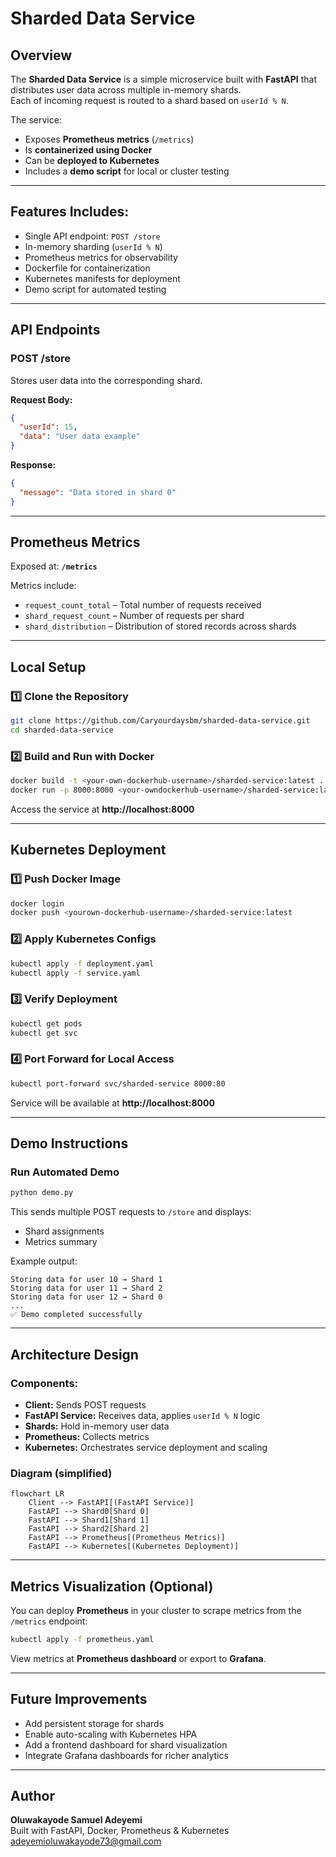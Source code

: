 # Sharded Data Service

## Overview
The **Sharded Data Service** is a simple microservice built with **FastAPI** that distributes user data across multiple in-memory shards.  
Each of incoming request is routed to a shard based on `userId % N`.  

The service:
- Exposes **Prometheus metrics** (`/metrics`)  
- Is **containerized using Docker**  
- Can be **deployed to Kubernetes**  
- Includes a **demo script** for local or cluster testing  

---

## Features Includes:
- Single API endpoint: `POST /store`
- In-memory sharding (`userId % N`)
- Prometheus metrics for observability
- Dockerfile for containerization
- Kubernetes manifests for deployment
- Demo script for automated testing

---

## API Endpoints

### **POST /store**
Stores user data into the corresponding shard.

**Request Body:**
```json
{
  "userId": 15,
  "data": "User data example"
}
```

**Response:**
```json
{
  "message": "Data stored in shard 0"
}
```

---

## Prometheus Metrics
Exposed at: **`/metrics`**

Metrics include:
- `request_count_total` – Total number of requests received  
- `shard_request_count` – Number of requests per shard  
- `shard_distribution` – Distribution of stored records across shards  

---

## Local Setup

### 1️⃣ Clone the Repository
```bash
git clone https://github.com/Caryourdaysbm/sharded-data-service.git
cd sharded-data-service
```

### 2️⃣ Build and Run with Docker
```bash
docker build -t <your-own-dockerhub-username>/sharded-service:latest .
docker run -p 8000:8000 <your-owndockerhub-username>/sharded-service:latest
```

Access the service at **http://localhost:8000**

---

## Kubernetes Deployment

### 1️⃣ Push Docker Image
```bash
docker login
docker push <yourown-dockerhub-username>/sharded-service:latest
```

### 2️⃣ Apply Kubernetes Configs
```bash
kubectl apply -f deployment.yaml
kubectl apply -f service.yaml
```

### 3️⃣ Verify Deployment
```bash
kubectl get pods
kubectl get svc
```

### 4️⃣ Port Forward for Local Access
```bash
kubectl port-forward svc/sharded-service 8000:80
```

Service will be available at **http://localhost:8000**

---

## Demo Instructions

### Run Automated Demo
```bash
python demo.py
```

This sends multiple POST requests to `/store` and displays:
- Shard assignments  
- Metrics summary  

Example output:
```
Storing data for user 10 → Shard 1
Storing data for user 11 → Shard 2
Storing data for user 12 → Shard 0
...
✅ Demo completed successfully
```

---

## Architecture Design

### Components:
- **Client:** Sends POST requests  
- **FastAPI Service:** Receives data, applies `userId % N` logic  
- **Shards:** Hold in-memory user data  
- **Prometheus:** Collects metrics  
- **Kubernetes:** Orchestrates service deployment and scaling  

### Diagram (simplified)
```mermaid
flowchart LR
    Client --> FastAPI[(FastAPI Service)]
    FastAPI --> Shard0[Shard 0]
    FastAPI --> Shard1[Shard 1]
    FastAPI --> Shard2[Shard 2]
    FastAPI --> Prometheus[(Prometheus Metrics)]
    FastAPI --> Kubernetes[(Kubernetes Deployment)]
```

---

## Metrics Visualization (Optional)
You can deploy **Prometheus** in your cluster to scrape metrics from the `/metrics` endpoint:

```bash
kubectl apply -f prometheus.yaml
```

View metrics at **Prometheus dashboard** or export to **Grafana**.

---

## Future Improvements
- Add persistent storage for shards  
- Enable auto-scaling with Kubernetes HPA  
- Add a frontend dashboard for shard visualization  
- Integrate Grafana dashboards for richer analytics  

---

## Author
**Oluwakayode Samuel Adeyemi**  
Built with FastAPI, Docker, Prometheus & Kubernetes  
adeyemioluwakayode73@gmail.com